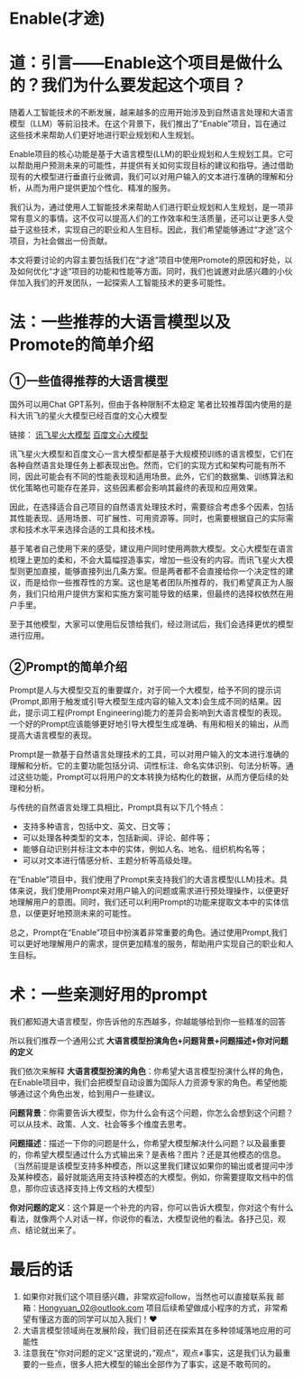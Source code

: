 # Enable(才途)

# 道：引言——Enable这个项目是做什么的？我们为什么要发起这个项目？

随着人工智能技术的不断发展，越来越多的应用开始涉及到自然语言处理和大语言模型（LLM）等前沿技术。在这个背景下，我们推出了“Enable”项目，旨在通过这些技术来帮助人们更好地进行职业规划和人生规划。

Enable项目的核心功能是基于大语言模型(LLM)的职业规划和人生规划工具。它可以帮助用户预测未来的可能性，并提供有关如何实现目标的建议和指导。通过借助现有的大模型进行垂直行业微调，我们可以对用户输入的文本进行准确的理解和分析，从而为用户提供更加个性化、精准的服务。

我们认为，通过使用人工智能技术来帮助人们进行职业规划和人生规划，是一项非常有意义的事情。这不仅可以提高人们的工作效率和生活质量，还可以让更多人受益于这些技术，实现自己的职业和人生目标。因此，我们希望能够通过“才途”这个项目，为社会做出一份贡献。

本文将要讨论的内容主要包括我们在“才途”项目中使用Promote的原因和好处，以及如何优化“才途”项目的功能和性能等方面。同时，我们也诚邀对此感兴趣的小伙伴加入我们的开发团队，一起探索人工智能技术的更多可能性。

# 法：一些推荐的大语言模型以及Promote的简单介绍

## ①一些值得推荐的大语言模型
国外可以用Chat GPT系列，但由于各种限制不太稳定
笔者比较推荐国内使用的是科大讯飞的星火大模型已经百度的文心大模型

链接：
[讯飞星火大模型](https://xinghuo.xfyun.cn/desk)
[百度文心大模型](https://yiyan.baidu.com/)

讯飞星火大模型和百度文心一言大模型都是基于大规模预训练的语言模型，它们在各种自然语言处理任务上都表现出色。然而，它们的实现方式和架构可能有所不同，因此可能会有不同的性能表现和适用场景。此外，它们的数据集、训练算法和优化策略也可能存在差异，这些因素都会影响其最终的表现和应用效果。

因此，在选择适合自己项目的自然语言处理技术时，需要综合考虑多个因素，包括其性能表现、适用场景、可扩展性、可用资源等。同时，也需要根据自己的实际需求和技术水平来选择合适的工具和技术栈。

基于笔者自己使用下来的感受，建议用户同时使用两款大模型。文心大模型在语言梳理上更加的柔和，不会大篇幅捏造事实，增加一些没有的内容。而讯飞星火大模型则更加直接，能够直接列出几条方案。但是两者都不会直接给你一个决定性的建议，而是给你一些推荐性的方案。这也是笔者团队所推荐的，我们希望真正为人服务，我们只给用户提供方案和实施方案可能导致的结果，但最终的选择权依然在用户手里。

至于其他模型，大家可以使用后反馈给我们，经过测试后，我们会选择更优的模型进行应用。

## ②Prompt的简单介绍
Prompt是人与大模型交互的重要媒介，对于同一个大模型，给予不同的提示词(Prompt,即用于触发或引导大模型生成内容的输入文本)会生成不同的结果。因此，提示词工程(Prompt Engineering)能力的差异会影响到大语言模型的表现。一个好的Prompt应该能够更好地引导大模型生成准确、有用和相关的输出，从而提高大语言模型的表现。

Prompt是一款基于自然语言处理技术的工具，可以对用户输入的文本进行准确的理解和分析。它的主要功能包括分词、词性标注、命名实体识别、句法分析等。通过这些功能，Prompt可以将用户的文本转换为结构化的数据，从而方便后续的处理和分析。

与传统的自然语言处理工具相比，Prompt具有以下几个特点：

 - 支持多种语言，包括中文、英文、日文等； 
 - 可以处理各种类型的文本，包括新闻、评论、邮件等；
 - 能够自动识别并标注文本中的实体，例如人名、地名、组织机构名等； 
 - 可以对文本进行情感分析、主题分析等高级处理。

在“Enable”项目中，我们使用了Prompt来支持我们的大语言模型(LLM)技术。具体来说，我们使用Prompt来对用户输入的问题或需求进行预处理操作，以便更好地理解用户的意图。同时，我们还可以利用Prompt的功能来提取文本中的实体信息，以便更好地预测未来的可能性。

总之，Prompt在“Enable”项目中扮演着非常重要的角色。通过使用Prompt,我们可以更好地理解用户的需求，提供更加精准的服务，帮助用户实现自己的职业和人生目标。
# 术：一些亲测好用的prompt

我们都知道大语言模型，你告诉他的东西越多，你越能够给到你一些精准的回答

所以我们推荐一个通用公式
**大语言模型扮演角色+问题背景+问题描述+你对问题的定义**

我们依次来解释
**大语言模型扮演的角色**：你希望大语言模型扮演什么样的角色，在Enable项目中，我们会把模型自动设置为国际人力资源专家的角色。希望他能够通过这个角色出发，给到用户一些建议。

**问题背景**：你需要告诉大模型，你为什么会有这个问题，你怎么会想到这个问题？可以从技术、政策、人文、社会等多个维度去思考。

**问题描述**：描述一下你的问题是什么，你希望大模型解决什么问题？以及最重要的，你希望大模型通过什么方式输出来？是表格？图片？还是其他模态的信息。（当然前提是该模型支持多种模态，所以这里我们建议如果你的输出或者提问中涉及某种模态，最好就能选用支持该种模态的大模型。例如，你需要提取文档中的信息，那你应该选择支持上传文档的大模型）

**你对问题的定义**：这个算是一个补充的内容，你可以告诉大模型，你对这个有什么看法，就像两个人对话一样，你说你的看法，大模型说他的看法。各抒己见，观点、结论就出来了。

# 最后的话
1. 如果你对我们这个项目感兴趣，非常欢迎follow，当然也可以直接联系我
邮箱：Hongyuan_02@outlook.com
项目后续希望做成小程序的方式，非常希望有懂这方面的同学可以加入我们！♥
2. 大语言模型领域尚在发展阶段，我们目前还在探索其在多种领域落地应用的可能性
3.  注意我在”你对问题的定义“这里说的，”观点“，观点≠事实，这是我们认为最重要的一些点，很多人把大模型的输出全部作为了事实，这是不敢苟同的。
